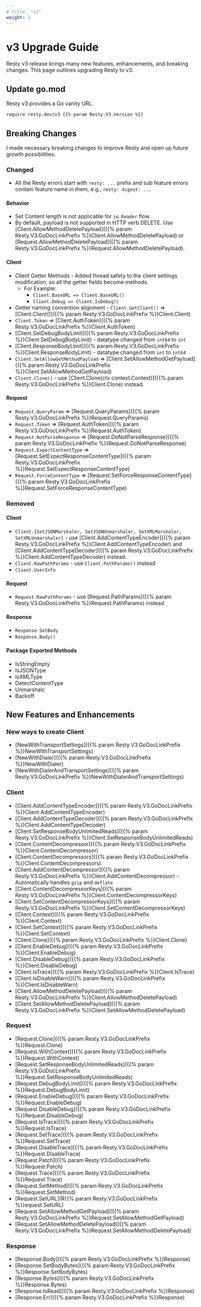 ```yaml
---
# title: "v3"
weight: 1
---
```


# v3 Upgrade Guide

Resty v3 release brings many new features, enhancements, and breaking changes. This page outlines upgrading Resty to v3.

## Update go.mod

Resty v3 provides a Go vanity URL.

```bash
require resty.dev/v3 {{% param Resty.V3.Version %}}
```

## Breaking Changes

I made necessary breaking changes to improve Resty and open up future growth possibilities.

### Changed

* All the Resty errors start with `resty: ...` prefix and sub feature errors contain feature name in them, e.g., `resty: digest: ...`

#### Behavior

* Set Content length is not applicable for `io.Reader` flow.
* By default, payload is not supported in HTTP verb DELETE. Use [Client.AllowMethodDeletePayload]({{% param Resty.V3.GoDocLinkPrefix %}}Client.AllowMethodDeletePayload) or [Request.AllowMethodDeletePayload]({{% param Resty.V3.GoDocLinkPrefix %}}Request.AllowMethodDeletePayload).

#### Client

* Client Getter Methods - Added thread safety to the client settings modification, so all the getter fields become methods.
    * For Example:
        * `Client.BaseURL => Client.BaseURL()`
        * `Client.Debug => Client.IsDebug()`
* Getter naming convention alignment - `Client.GetClient()` => [Client.Client()]({{% param Resty.V3.GoDocLinkPrefix %}}Client.Client)
* `Client.Token` => [Client.AuthToken]({{% param Resty.V3.GoDocLinkPrefix %}}Client.AuthToken)
* [Client.SetDebugBodyLimit]({{% param Resty.V3.GoDocLinkPrefix %}}Client.SetDebugBodyLimit) - datatype changed from `int64` to `int`
* [Client.ResponseBodyLimit]({{% param Resty.V3.GoDocLinkPrefix %}}Client.ResponseBodyLimit) - datatype changed from `int` to `int64`
* `Client.SetAllowGetMethodPayload` => [Client.SetAllowMethodGetPayload]({{% param Resty.V3.GoDocLinkPrefix %}}Client.SetAllowMethodGetPayload)
* `Client.Clone()` - use [Client.Clone(ctx context.Context)]({{% param Resty.V3.GoDocLinkPrefix %}}Client.Clone) instead.

#### Request

* `Request.QueryParam` => [Request.QueryParams]({{% param Resty.V3.GoDocLinkPrefix %}}Request.QueryParams)
* `Request.Token` => [Request.AuthToken]({{% param Resty.V3.GoDocLinkPrefix %}}Request.AuthToken)
* `Request.NotParseResponse` => [Request.DoNotParseResponse]({{% param Resty.V3.GoDocLinkPrefix %}}Request.DoNotParseResponse)
* `Request.ExpectContentType` => [Request.SetExpectResponseContentType]({{% param Resty.V3.GoDocLinkPrefix %}}Request.SetExpectResponseContentType)
* `Request.ForceContentType` => [Request.SetForceResponseContentType]({{% param Resty.V3.GoDocLinkPrefix %}}Request.SetForceResponseContentType)


### Removed

#### Client

* `Client.{SetJSONMarshaler, SetJSONUnmarshaler, SetXMLMarshaler, SetXMLUnmarshaler}` - use [Client.AddContentTypeEncoder]({{% param Resty.V3.GoDocLinkPrefix %}}Client.AddContentTypeEncoder) and [Client.AddContentTypeDecoder]({{% param Resty.V3.GoDocLinkPrefix %}}Client.AddContentTypeDecoder) instead.
* `Client.RawPathParams` - use `Client.PathParams()` instead
* `Client.UserInfo`

#### Request

* `Request.RawPathParams` - use [Request.PathParams]({{% param Resty.V3.GoDocLinkPrefix %}}Request.PathParams) instead

#### Response

* `Response.SetBody`
* `Response.Body()`

#### Package Exported Methods

* IsStringEmpty
* IsJSONType
* IsXMLType
* DetectContentType
* Unmarshalc
* Backoff


## New Features and Enhancements

### New ways to create Client

* [NewWithTransportSettings]({{% param Resty.V3.GoDocLinkPrefix %}}NewWithTransportSettings)
* [NewWithDialer]({{% param Resty.V3.GoDocLinkPrefix %}}NewWithDialer)
* [NewWithDialerAndTransportSettings]({{% param Resty.V3.GoDocLinkPrefix %}}NewWithDialerAndTransportSettings)

### Client

* [Client.AddContentTypeEncoder]({{% param Resty.V3.GoDocLinkPrefix %}}Client.AddContentTypeEncoder)
* [Client.AddContentTypeDecoder]({{% param Resty.V3.GoDocLinkPrefix %}}Client.AddContentTypeDecoder)
* [Client.SetResponseBodyUnlimitedReads]({{% param Resty.V3.GoDocLinkPrefix %}}Client.SetResponseBodyUnlimitedReads)
* [Client.ContentDecompressor]({{% param Resty.V3.GoDocLinkPrefix %}}Client.ContentDecompressor)
* [Client.ContentDecompressors]({{% param Resty.V3.GoDocLinkPrefix %}}Client.ContentDecompressors)
* [Client.AddContentDecompressor]({{% param Resty.V3.GoDocLinkPrefix %}}Client.AddContentDecompressor) - Automatically handles `gzip` and `deflate`
* [Client.ContentDecompressorKeys]({{% param Resty.V3.GoDocLinkPrefix %}}Client.ContentDecompressorKeys)
* [Client.SetContentDecompressorKeys]({{% param Resty.V3.GoDocLinkPrefix %}}Client.SetContentDecompressorKeys)
* [Client.Context]({{% param Resty.V3.GoDocLinkPrefix %}}Client.Context)
* [Client.SetContext]({{% param Resty.V3.GoDocLinkPrefix %}}Client.SetContext)
* [Client.Clone]({{% param Resty.V3.GoDocLinkPrefix %}}Client.Clone)
* [Client.EnableDebug]({{% param Resty.V3.GoDocLinkPrefix %}}Client.EnableDebug)
* [Client.DisableDebug]({{% param Resty.V3.GoDocLinkPrefix %}}Client.DisableDebug)
* [Client.IsTrace]({{% param Resty.V3.GoDocLinkPrefix %}}Client.IsTrace)
* [Client.IsDisableWarn]({{% param Resty.V3.GoDocLinkPrefix %}}Client.IsDisableWarn)
* [Client.AllowMethodDeletePayload]({{% param Resty.V3.GoDocLinkPrefix %}}Client.AllowMethodDeletePayload)
* [Client.SetAllowMethodDeletePayload]({{% param Resty.V3.GoDocLinkPrefix %}}Client.SetAllowMethodDeletePayload)

### Request

* [Request.Clone]({{% param Resty.V3.GoDocLinkPrefix %}}Request.Clone)
* [Request.WithContext]({{% param Resty.V3.GoDocLinkPrefix %}}Request.WithContext)
* [Request.SetResponseBodyUnlimitedReads]({{% param Resty.V3.GoDocLinkPrefix %}}Request.SetResponseBodyUnlimitedReads)
* [Request.DebugBodyLimit]({{% param Resty.V3.GoDocLinkPrefix %}}Request.DebugBodyLimit)
* [Request.EnableDebug]({{% param Resty.V3.GoDocLinkPrefix %}}Request.EnableDebug)
* [Request.DisableDebug]({{% param Resty.V3.GoDocLinkPrefix %}}Request.DisableDebug)
* [Request.IsTrace]({{% param Resty.V3.GoDocLinkPrefix %}}Request.IsTrace)
* [Request.SetTrace]({{% param Resty.V3.GoDocLinkPrefix %}}Request.SetTrace)
* [Request.DisableTrace]({{% param Resty.V3.GoDocLinkPrefix %}}Request.DisableTrace)
* [Request.Patch]({{% param Resty.V3.GoDocLinkPrefix %}}Request.Patch)
* [Request.Trace]({{% param Resty.V3.GoDocLinkPrefix %}}Request.Trace)
* [Request.SetMethod]({{% param Resty.V3.GoDocLinkPrefix %}}Request.SetMethod)
* [Request.SetURL](R{{% param Resty.V3.GoDocLinkPrefix %}}equest.SetURL)
* [Request.SetAllowMethodGetPayload]({{% param Resty.V3.GoDocLinkPrefix %}}Request.SetAllowMethodGetPayload)
* [Request.SetAllowMethodDeletePayload]({{% param Resty.V3.GoDocLinkPrefix %}}Request.SetAllowMethodDeletePayload)

### Response

* [Response.Body]({{% param Resty.V3.GoDocLinkPrefix %}}Response)
* [Response.SetBodyBytes]({{% param Resty.V3.GoDocLinkPrefix %}}Response.SetBodyBytes)
* [Response.Bytes]({{% param Resty.V3.GoDocLinkPrefix %}}Response.Bytes)
* [Response.IsRead]({{% param Resty.V3.GoDocLinkPrefix %}}Response)
* [Response.Err]({{% param Resty.V3.GoDocLinkPrefix %}}Response)